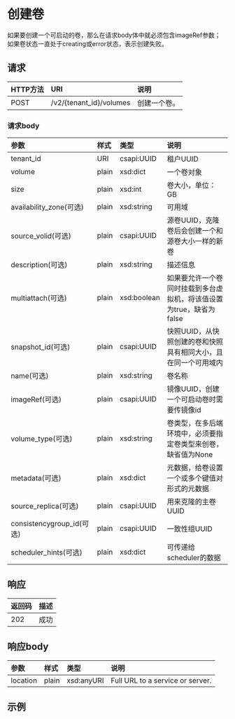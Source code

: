 # 创建卷
如果要创建一个可启动的卷，那么在请求body体中就必须包含imageRef参数；
如果卷状态一直处于creating或error状态，表示创建失败。
## 请求
|HTTP方法|URI|说明|
|:------|:---|:---|
|POST|/v2/{tenant_id}/volumes|创建一个卷。|

### 请求body
|参数|样式|类型|说明|
|:------|:---|:---|:---|
|tenant_id|URI|csapi:UUID|租户UUID|
|volume|plain|xsd:dict|一个卷对象|
|size|plain|xsd:int|卷大小，单位：GB|
|availability_zone(可选)|plain|xsd:string|可用域|
|source_volid(可选)|plain|csapi:UUID|源卷UUID，克隆卷后会创建一个和源卷大小一样的新卷|
|description(可选)|plain|xsd:string|描述信息|
|multiattach(可选)|plain|xsd:boolean|如果要允许一个卷同时挂载到多台虚拟机，将该值设置为true，缺省为false|
|snapshot_id(可选)|plain|csapi:UUID|快照UUID，从快照创建的卷和快照具有相同大小，且在同一个可用域内|
|name(可选)|plain|xsd:string|卷名称|
|imageRef(可选)|plain|csapi:UUID|镜像UUID，创建一个可启动卷时需要传镜像id|
|volume_type(可选)|plain|xsd:string|卷类型，在多后端环境中，必须要指定卷类型来创卷，缺省值为None|
|metadata(可选)|plain|xsd:dict|元数据，给卷设置一个或多个键值对形式的元数据|
|source_replica(可选)|plain|csapi:UUID|用来克隆的主卷UUID|
|consistencygroup_id(可选)|plain|csapi:UUID|一致性组UUID|
|scheduler_hints(可选)|plain|xsd:dict|可传递给scheduler的数据|
## 响应
|返回码|描述|
|:---|:---|
|202|成功|
## 响应body
|参数|样式|类型|说明|
|:---|:---|:---|:---|
|location|plain|xsd:anyURI|Full URL to a service or server.|
## 示例
